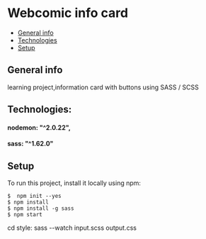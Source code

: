   # Webcomic info card
  * [General info](#general-info)
* [Technologies](#technologies)
* [Setup](#setup)

## General info
 learning project,information card with buttons using SASS / SCSS

## Technologies:
####    nodemon: "^2.0.22",
####    sass: "^1.62.0"

## Setup
To run this project, install it locally using npm:

```
$  npm init --yes 
$ npm install
$ npm install -g sass
$ npm start
```

cd style: sass --watch input.scss output.css



